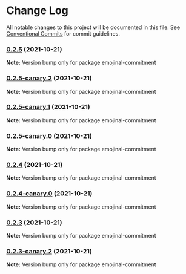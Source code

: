 # Change Log

All notable changes to this project will be documented in this file.
See [Conventional Commits](https://conventionalcommits.org) for commit guidelines.

### [0.2.5](https://github.com/andyjy/emojinal-commitment/compare/v0.2.5-canary.2...v0.2.5) (2021-10-21)

**Note:** Version bump only for package emojinal-commitment

### [0.2.5-canary.2](https://github.com/andyjy/emojinal-commitment/compare/v0.2.5-canary.0...v0.2.5-canary.2) (2021-10-21)

**Note:** Version bump only for package emojinal-commitment

### [0.2.5-canary.1](https://github.com/andyjy/emojinal-commitment/compare/v0.2.5-canary.0...v0.2.5-canary.1) (2021-10-21)

**Note:** Version bump only for package emojinal-commitment

### [0.2.5-canary.0](https://github.com/andyjy/emojinal-commitment/compare/v0.2.4...v0.2.5-canary.0) (2021-10-21)

**Note:** Version bump only for package emojinal-commitment

### [0.2.4](https://github.com/andyjy/emojinal-commitment/compare/v0.2.4-canary.0...v0.2.4) (2021-10-21)

**Note:** Version bump only for package emojinal-commitment

### [0.2.4-canary.0](https://github.com/andyjy/emojinal-commitment/compare/v0.2.3...v0.2.4-canary.0) (2021-10-21)

**Note:** Version bump only for package emojinal-commitment

### [0.2.3](https://github.com/andyjy/emojional-commitment/compare/v0.2.3-canary.2...v0.2.3) (2021-10-21)

**Note:** Version bump only for package emojinal-commitment

### [0.2.3-canary.2](https://github.com/andyjy/emojional-commitment/compare/v0.2.3-canary.1...v0.2.3-canary.2) (2021-10-21)

**Note:** Version bump only for package emojinal-commitment
